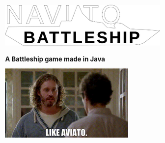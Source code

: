<p align="center">
    <img src="assets/naviato-outline.svg"/>
</p>

## A Battleship game made in Java

![gif](assets/aviato.gif)